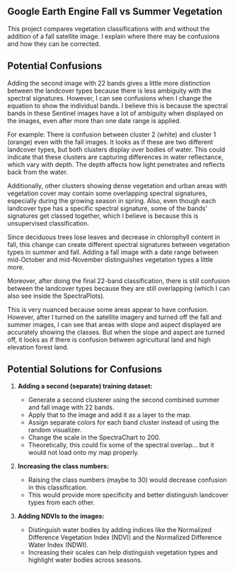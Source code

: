 ## Google Earth Engine Fall vs Summer Vegetation
This project compares vegetation classifications with and without the addition of a fall satellite image. I explain where there may be confusions and how they can be corrected.

## Potential Confusions

Adding the second image with 22 bands gives a little more distinction between the landcover types because there is less ambiguity with the spectral signatures. However, I can see confusions when I change the equation to show the individual bands. I believe this is because the spectral bands in these Sentinel images have a lot of ambiguity when displayed on the images, even after more than one date range is applied.

For example: There is confusion between cluster 2 (white) and cluster 1 (orange) even with the fall images. It looks as if these are two different landcover types, but both clusters display over bodies of water. This could indicate that these clusters are capturing differences in water reflectance, which vary with depth. The depth affects how light penetrates and reflects back from the water. 

Additionally, other clusters showing dense vegetation and urban areas with vegetation cover may contain some overlapping spectral signatures, especially during the growing season in spring. Also, even though each landcover type has a specific spectral signature, some of the bands' signatures get classed together, which I believe is because this is unsupervised classification. 

Since deciduous trees lose leaves and decrease in chlorophyll content in fall, this change can create different spectral signatures between vegetation types in summer and fall. Adding a fall image with a date range between mid-October and mid-November distinguishes vegetation types a little more.

Moreover, after doing the final 22-band classification, there is still confusion between the landcover types because they are still overlapping (which I can also see inside the SpectraPlots).

This is very nuanced because some areas appear to have confusion. However, after I turned on the satellite imagery and turned off the fall and summer images, I can see that areas with slope and aspect displayed are accurately showing the classes. But when the slope and aspect are turned off, it looks as if there is confusion between agricultural land and high elevation forest land.

## Potential Solutions for Confusions

1. **Adding a second (separate) training dataset:**
   - Generate a second clusterer using the second combined summer and fall image with 22 bands.
   - Apply that to the image and add it as a layer to the map.
   - Assign separate colors for each band cluster instead of using the random visualizer.
   - Change the scale in the SpectraChart to 200.
   - Theoretically, this could fix some of the spectral overlap... but it would not load onto my map properly.

2. **Increasing the class numbers:**
   - Raising the class numbers (maybe to 30) would decrease confusion in this classification.
   - This would provide more specificity and better distinguish landcover types from each other.

3. **Adding NDVIs to the images:**
   - Distinguish water bodies by adding indices like the Normalized Difference Vegetation Index (NDVI) and the Normalized Difference Water Index (NDWI).
   - Increasing their scales can help distinguish vegetation types and highlight water bodies across seasons.

